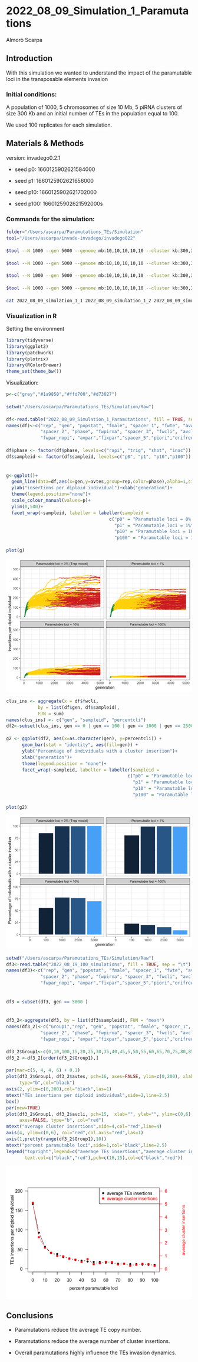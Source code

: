 2022_08_09_Simulation_1\_Paramutations
================
Almorò Scarpa

## Introduction

With this simulation we wanted to understand the impact of the
paramutable loci in the transposable elements invasion

### Initial conditions:

A population of 1000, 5 chromosomes of size 10 Mb, 5 piRNA clusters of
size 300 Kb and an initial number of TEs in the population equal to 100.

We used 100 replicates for each simulation.

## Materials & Methods

version: invadego0.2.1

-   seed p0: 1660125902621584000

-   seed p1: 1660125902621656000

-   seed p10: 1660125902621702000

-   seed p100: 1660125902621592000s

### Commands for the simulation:

``` bash
folder="/Users/ascarpa/Paramutations_TEs/Simulation"
tool="/Users/ascarpa/invade-invadego/invadego022"

$tool --N 1000 --gen 5000 --genome mb:10,10,10,10,10 --cluster kb:300,300,300,300,300 --rr 4,4,4,4,4 --rep 100 --u 0.1 --basepop 100 --steps 20 --sampleid p0 > $folder/2022_08_09_simulation_1_1 &

$tool --N 1000 --gen 5000 --genome mb:10,10,10,10,10 --cluster kb:300,300,300,300,300 --rr 4,4,4,4,4 --rep 100 --u 0.1 --basepop 100 --paramutation 100:1 --steps 20 --sampleid p1 > $folder/2022_08_09_simulation_1_2 &

$tool --N 1000 --gen 5000 --genome mb:10,10,10,10,10 --cluster kb:300,300,300,300,300 --rr 4,4,4,4,4 --rep 100 --u 0.1 --basepop 100 --paramutation 10:1 --steps 20 --sampleid p10 > $folder/2022_08_09_simulation_1_3 &

$tool --N 1000 --gen 5000 --genome mb:10,10,10,10,10 --cluster kb:300,300,300,300,300 --rr 4,4,4,4,4 --rep 100 --u 0.1 --basepop 100 --paramutation 1:0 --steps 20 --sampleid p100 > $folder/2022_08_09_simulation_1_4

cat 2022_08_09_simulation_1_1 2022_08_09_simulation_1_2 2022_08_09_simulation_1_3 2022_08_09_simulation_1_4 |grep -v "^Invade"|grep -v "^#" > 2022_08_09_Simulation_1_Paramutations
```

### Visualization in R

Setting the environment

``` r
library(tidyverse)
library(ggplot2)
library(patchwork)
library(plotrix)
library(RColorBrewer)
theme_set(theme_bw())
```

Visualization:

``` r
p<-c("grey","#1a9850","#ffd700","#d73027")

setwd("/Users/ascarpa/Paramutations_TEs/Simulation/Raw")

df<-read.table("2022_08_09_Simulation_1_Paramutations", fill = TRUE, sep = "\t")
names(df)<-c("rep", "gen", "popstat", "fmale", "spacer_1", "fwte", "avw", "avtes", "avpopfreq", "fixed",
             "spacer_2", "phase", "fwpirna", "spacer_3", "fwcli", "avcli", "fixcli", "spacer_4", "fwpar_yespi",
             "fwpar_nopi", "avpar","fixpar","spacer_5","piori","orifreq","spacer 6", "sampleid")

df$phase <- factor(df$phase, levels=c("rapi", "trig", "shot", "inac"))
df$sampleid <- factor(df$sampleid, levels=c("p0", "p1", "p10","p100"))


g<-ggplot()+
  geom_line(data=df,aes(x=gen,y=avtes,group=rep,color=phase),alpha=1,size=0.7)+
  ylab("insertions per diploid individual")+xlab("generation")+
  theme(legend.position="none")+
  scale_colour_manual(values=p)+
  ylim(0,500)+
  facet_wrap(~sampleid, labeller = labeller(sampleid = 
                                       c("p0" = "Paramutable loci = 0% (Trap model)",
                                         "p1" = "Paramutable loci = 1%",
                                         "p10" = "Paramutable loci = 10%",
                                         "p100" = "Paramutable loci = 100%")))
                                       
plot(g)
```

![](2022_08_09_Simulation_1_Paramutations_files/figure-gfm/unnamed-chunk-3-1.png)<!-- -->

``` r
clus_ins <- aggregate(x = df$fwcli,
            by = list(df$gen, df$sampleid),
            FUN = sum)
names(clus_ins) <- c("gen", "sampleid", "percentcli")
df2<-subset(clus_ins, gen == 0 | gen == 100 | gen == 1000 | gen == 2500 | gen == 5000)

g2 <- ggplot(df2, aes(x=as.character(gen), y=percentcli)) + 
      geom_bar(stat = "identity", aes(fill=gen)) +
      ylab("Percentage of individuals with a cluster insertion")+
      xlab("generation")+
      theme(legend.position = "none")+
      facet_wrap(~sampleid, labeller = labeller(sampleid = 
                                              c("p0" = "Paramutable loci = 0% (Trap model)",
                                                "p1" = "Paramutable loci = 1%",
                                                "p10" = "Paramutable loci = 10%",
                                                "p100" = "Paramutable loci = 100%")))

plot(g2)
```

![](2022_08_09_Simulation_1_Paramutations_files/figure-gfm/unnamed-chunk-4-1.png)<!-- -->

``` r
setwd("/Users/ascarpa/Paramutations_TEs/Simulation/Raw")
df3<-read.table("2022_08_19_100_simulations", fill = TRUE, sep = "\t")
names(df3)<-c("rep", "gen", "popstat", "fmale", "spacer_1", "fwte", "avw", "avtes", "avpopfreq", "fixed",
             "spacer_2", "phase", "fwpirna", "spacer_3", "fwcli", "avcli", "fixcli", "spacer_4", "fwpar_yespi",
             "fwpar_nopi", "avpar","fixpar","spacer_5","piori","orifreq","spacer 6", "sampleid")


df3 = subset(df3, gen == 5000 )


df3_2<-aggregate(df3, by = list(df3$sampleid), FUN = "mean")
names(df3_2)<-c("Group1","rep", "gen", "popstat", "fmale", "spacer_1", "fwte", "avw", "avtes", "avpopfreq", "fixed",
             "spacer_2", "phase", "fwpirna", "spacer_3", "fwcli", "avcli", "fixcli", "spacer_4", "fwpar_yespi",
             "fwpar_nopi", "avpar","fixpar","spacer_5","piori","orifreq","spacer 6", "sampleid")

df3_2$Group1<-c(0,10,100,15,20,25,30,35,40,45,5,50,55,60,65,70,75,80,85,90,95)
df3_2 <-df3_2[order(df3_2$Group1),]

par(mar=c(5, 4, 4, 6) + 0.1)
plot(df3_2$Group1, df3_2$avtes, pch=16, axes=FALSE, ylim=c(0,200), xlab="", ylab="", 
     type="b",col="black")
axis(2, ylim=c(0,200),col="black",las=1)
mtext("TEs insertions per diploid individual",side=2,line=2.5)
box()
par(new=TRUE)
plot(df3_2$Group1, df3_2$avcli, pch=15,  xlab="", ylab="", ylim=c(0,6), 
     axes=FALSE, type="b", col="red")
mtext("average cluster insertions",side=4,col="red",line=4) 
axis(4, ylim=c(0,6), col="red",col.axis="red",las=1)
axis(1,pretty(range(df3_2$Group1),10))
mtext("percent paramutable loci",side=1,col="black",line=2.5)  
legend("topright",legend=c("average TEs insertions","average cluster insertions"),
       text.col=c("black","red"),pch=c(16,15),col=c("black","red"))
```

![](2022_08_09_Simulation_1_Paramutations_files/figure-gfm/unnamed-chunk-5-1.png)<!-- -->

## Conclusions

-   Paramutations reduce the average TE copy number.

-   Paramutations reduce the average number of cluster insertions.

-   Overall paramutations highly influence the TEs invasion dynamics.
